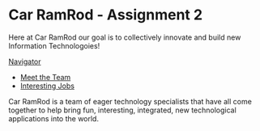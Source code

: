 # Car RamRod - Assignment 2

<style type="text/css">
img[src*="#face"] {
   width:25%;
   float:right;
   margin:10px;
}

<!-- Styling in Markdown is essentially non-existent. Use inline style tags to customise the page further, or create 
a custom jekyll theme. -->
</style>

Here at Car RamRod our goal is to collectively innovate and build new Information Technologoies!

[Navigator](#)
- [Meet the Team](./team.md)
- [Interesting Jobs](./jobs.md)

Car RamRod is a team of eager technology specialists that have all come together to help bring fun, interesting, integrated, new technological applications into the world.
